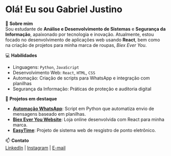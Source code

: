 # Olá! Eu sou Gabriel Justino

🔹 **Sobre mim**  
Sou estudante de **Análise e Desenvolvimento de Sistemas** e **Segurança da Informação**, apaixonado por tecnologia e inovação. Atualmente, estou focado no desenvolvimento de aplicações web usando **React**, bem como na criação de projetos para minha marca de roupas, *Biex Ever You*.  

💻 **Habilidades**  
- Linguagens: `Python`, `JavaScript`
- Desenvolvimento Web: `React`, `HTML`, `CSS`
- Automação: Criação de scripts para WhatsApp e integração com planilhas
- Segurança da Informação: Práticas de proteção e auditoria digital  

📂 **Projetos em destaque**  
- **[Automação WhatsApp](link_para_o_repositório)**: Script em Python que automatiza envio de mensagens baseado em planilhas.
- **[Biex Ever You Website](link_para_o_repositório)**: Loja online desenvolvida com React para minha marca.
- **[EasyTime](https://github.com/oficialgabriell/EasyTime)**: Projeto de sistema web de resgistro de ponto eletrônico.

📫 **Contato**  
[LinkedIn](linkedin.com/in/gabriel-justino-388566194/) | [Instagram](https://www.instagram.com/_eubiell) | [E-mail](profissgabriell@gmail.com)
